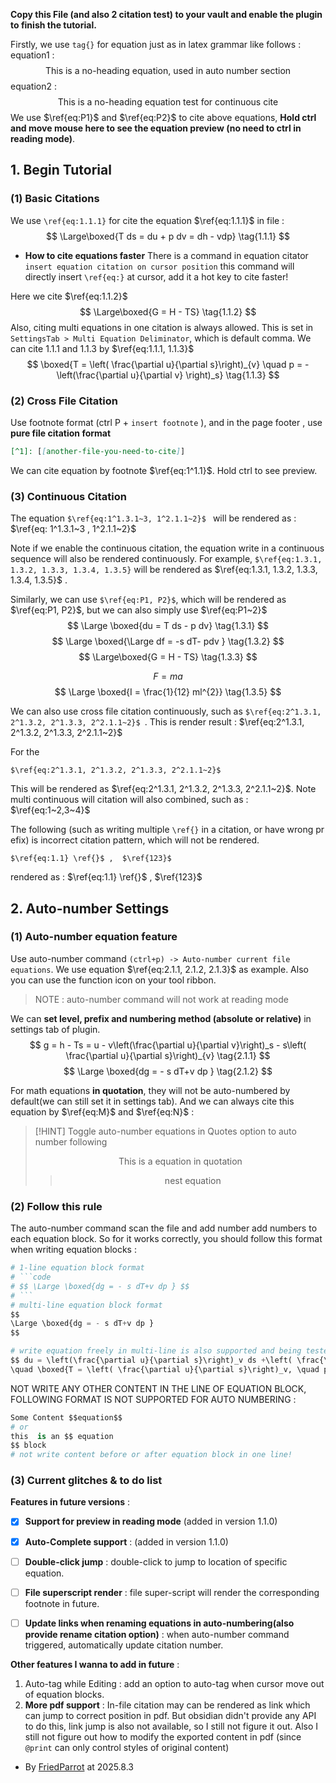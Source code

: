 **Copy this File (and also 2 citation test) to your vault and enable the plugin to finish the tutorial.**

Firstly,  we use `tag{}` for equation just as in latex grammar like follows : 
equation1 : 
$$
\text{This is a no-heading equation, used in auto number section} \tag{P1}
$$
equation2 : 
$$
\text{This is a no-heading equation test for continuous cite} \tag{P2}
$$
We use  $\ref{eq:P1}$ and $\ref{eq:P2}$ to cite above equations, **Hold ctrl and move mouse here to see the equation preview (no need to ctrl in reading mode)**.  

## 1. Begin Tutorial  
### (1) Basic Citations 
We use  `\ref{eq:1.1.1}` for cite the equation $\ref{eq:1.1.1}$ in file : 
$$
\Large\boxed{T ds = du + p dv = dh - vdp} \tag{1.1.1}
$$
- **How to cite equations faster** 
There is a command in equation citator `insert equation citation on cursor position` this command will directly insert `\ref{eq:}` at cursor,  add it a hot key to cite faster! 

Here we cite $\ref{eq:1.1.2}$ 
$$ \Large\boxed{G = H - TS} \tag{1.1.2} $$
Also, citing multi equations in one citation is always allowed. This is set in `SettingsTab > Multi Equation Deliminator`, which is default comma. We can cite  1.1.1 and 1.1.3 by $\ref{eq:1.1.1, 1.1.3}$ 
$$ \boxed{T = \left( \frac{\partial u}{\partial s}\right)_{v} \quad p = - \left(\frac{\partial u}{\partial v} \right)_s} \tag{1.1.3} $$

### (2) Cross File Citation
Use footnote format (ctrl P + `insert footnote` ), and in the page footer , use **pure file citation format** 

```markdown
[^1]: [[another-file-you-need-to-cite]]
```

We can cite equation by footnote $\ref{eq:1^1.1}$. Hold ctrl to see preview. 

### (3) Continuous Citation
The equation `$\ref{eq:1^1.3.1~3, 1^2.1.1~2}$ ` will be rendered  as :  $\ref{eq: 1^1.3.1~3 , 1^2.1.1~2}$ 

Note if we enable the continuous citation, the equation write in a continuous sequence will also be rendered continuously.  For example, `$\ref{eq:1.3.1, 1.3.2, 1.3.3, 1.3.4, 1.3.5}` will be rendered as $\ref{eq:1.3.1, 1.3.2, 1.3.3, 1.3.4, 1.3.5}$ . 

Similarly, we can use `$\ref{eq:P1, P2}$`, which will be rendered as $\ref{eq:P1, P2}$, but we can also simply use $\ref{eq:P1~2}$ 
$$ \Large \boxed{du = T ds  - p dv} \tag{1.3.1} $$
$$ \Large \boxed{\Large df = -s dT- pdv } \tag{1.3.2} $$
$$ \Large\boxed{G = H - TS} \tag{1.3.3} $$

$$ F = ma \tag{1.3.4} $$
$$ \Large \boxed{I = \frac{1}{12} ml^{2}} \tag{1.3.5} $$

We can also use cross file citation continuously, such as  `$\ref{eq:2^1.3.1, 2^1.3.2, 2^1.3.3, 2^2.1.1~2}$ `.  This is render result :  $\ref{eq:2^1.3.1, 2^1.3.2, 2^1.3.3, 2^2.1.1~2}$  

For the 
```
$\ref{eq:2^1.3.1, 2^1.3.2, 2^1.3.3, 2^2.1.1~2}$
```

This will be rendered as $\ref{eq:2^1.3.1, 2^1.3.2, 2^1.3.3, 2^2.1.1~2}$.  Note multi continuous will citation will also combined, such as :   $\ref{eq:1~2,3~4}$ 

The following (such as writing multiple `\ref{}` in a citation,  or have wrong pr
efix) is incorrect citation pattern, which will not be rendered.  

```
$\ref{eq:1.1} \ref{}$ ,  $\ref{123}$
```

rendered as :  $\ref{eq:1.1} \ref{}$ ,  $\ref{123}$ 

## 2. Auto-number Settings 
### (1) Auto-number equation feature 
Use auto-number command `(ctrl+p) -> Auto-number current file equations`. We use equation $\ref{eq:2.1.1, 2.1.2, 2.1.3}$ as example. Also you can use the function icon on your tool ribbon. 

> NOTE : auto-number command will not work at reading mode 

We can **set level, prefix and numbering method (absolute or relative)** in  settings tab of plugin. 
$$ g = h - Ts = u - v\left(\frac{\partial u}{\partial v}\right)_s - s\left( \frac{\partial u}{\partial s}\right)_{v} \tag{2.1.1} $$
$$ \Large \boxed{dg = - s dT+v dp } \tag{2.1.2} $$

For math equations **in quotation**, they will not be auto-numbered by default(we can still set it in settings tab). And we can always cite this equation by $\ref{eq:M}$ and $\ref{eq:N}$ : 

> [!HINT] Toggle auto-number equations in Quotes option to auto number following 
> 
> $$ \text{This is a equation in quotation} \tag{M}$$
> > $$ \text{nest equation} \tag{N} $$

### (2) Follow this rule 
The auto-number command scan the file and add number add numbers to each equation block. So for it works correctly, you should follow this format when writing equation blocks : 

```python
# 1-line equation block format
# ```code
# $$ \Large \boxed{dg = - s dT+v dp } $$   
# ```
# multi-line equation block format
$$
\Large \boxed{dg = - s dT+v dp } 
$$

# write equation freely in multi-line is also supported and being tested 
$$ du = \left(\frac{\partial u}{\partial s}\right)_v ds +\left( \frac{\partial u}{\partial v}\right)_s dv \rightarrow 
\quad \boxed{T = \left( \frac{\partial u}{\partial s}\right)_v, \quad p = - \left(\frac{\partial u}{\partial v} \right)_s} \tag{3.1.1} $$
```

NOT WRITE ANY OTHER CONTENT IN THE  LINE OF EQUATION BLOCK, FOLLOWING FORMAT IS NOT SUPPORTED FOR AUTO NUMBERING :  
```python 
Some Content $$equation$$   
# or 
this  is an $$ equation 
$$ block 
# not write content before or after equation block in one line!
```


### (3) Current glitches & to do list

**Features in future versions** : 

- [x] **Support for preview in reading mode** (added in version 1.1.0) 

- [x] **Auto-Complete support** : (added in version 1.1.0)
- [ ] **Double-click jump** :  double-click to jump to location of specific equation. 

- [ ] **File superscript render** : file super-script will render the corresponding footnote in future. 

- [ ] **Update links when renaming equations in auto-numbering(also provide rename citation option)** : when auto-number command triggered, automatically update citation number. 

**Other features I wanna to add in future** : 

1. Auto-tag while Editing : add an option to auto-tag when cursor move out of equation blocks. 
2. **More pdf support**  :  In-file citation may can be rendered as link which can jump to correct position in pdf. But obsidian didn't provide any API to do this,  link jump is also not available, so I still not figure it out.  Also I still not figure out how to  modify the exported content in pdf (since `@print` can only control styles of original content)  



[^1]: [[Cross-File Citation Test 1|Article 1]]
[^2]: [[Cross-File Citation Test2|Article 2]]

- By [FriedParrot](https://github.com/friedparrot) at  2025.8.3 
